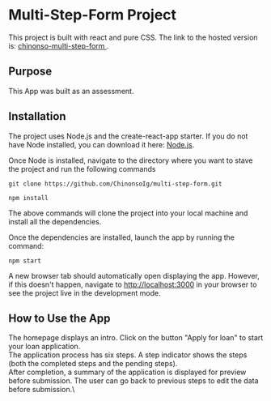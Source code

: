 # Multi-Step-Form Project
This project is built with react and pure CSS.
The link to the hosted version is: [chinonso-multi-step-form
](https://chinonso-multi-step-form.netlify.app).

## Purpose
This App was built as an assessment.

## Installation
The project uses Node.js and the create-react-app starter. If you do not have Node installed, you can download it here: [Node.js](https://nodejs.org/en/download/).

Once Node is installed, navigate to the directory where you want to stave the project and run the following commands

```
git clone https://github.com/ChinonsoIg/multi-step-form.git

npm install
```
The above commands will clone the project into your local machine and install all the dependencies.

Once the dependencies are installed, launch the app by running the command:

```
npm start
```
A new browser tab should automatically open displaying the app. However, if this doesn't happen, navigate to [http://localhost:3000](http://localhost:3000) in your browser to see the project live in the development mode.

## How to Use the App
The homepage displays an intro. Click on the button "Apply for loan" to start your loan application.\
The application process has six steps. A step indicator shows the steps (both the completed steps and the pending steps).\
After completion, a summary of the application is displayed for preview before submission. The user can go back to previous steps to edit the data before submission.\
